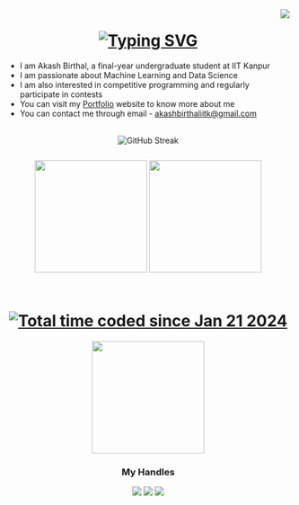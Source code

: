 <img align="right" src="https://visitor-badge.laobi.icu/badge?page_id=akashbirthal23.akashbirthal23" />

<h1 align="center">
    <a href="https://git.io/typing-svg"><img src="https://readme-typing-svg.demolab.com?font=Fira+Code&size=30&pause=1000&center=true&random=false&width=800&lines=Hello+there%2C+fellow+developers!+%F0%9F%91%8B;Welcome+to+my+GitHub+space" alt="Typing SVG" /></a>
</h1>

<ul>
    <li>I am Akash Birthal, a final-year undergraduate student at IIT Kanpur</li>
    <li>I am passionate about Machine Learning and Data Science</li>
    <li>I am also interested in competitive programming and regularly participate in contests</li>
    <li>You can visit my <a href="https://akashbirthal23.github.io/portfolio/">Portfolio</a> website to know more about me</li>
    <li>You can contact me through email - <a href="mailto:akashbirthaliitk@gmail.com">akashbirthaliitk@gmail.com</a></li>
</ul>

<br/>

<div align="center">
    <picture>
        <source
            srcset="https://streak-stats.demolab.com?user=akashbirthal23&theme=dark&hide_border=true" media="(prefers-color-scheme: dark)" />
        <source
            srcset="https://streak-stats.demolab.com?user=akashbirthal23&hide_border=true" media="(prefers-color-scheme: light), (prefers-color-scheme: no-preference)" />
        <img src="https://streak-stats.demolab.com?user=akashbirthal23&hide_border=true" alt="GitHub Streak" />
    </picture>
</div>
<br/>
<div align="center" style="margin: 10;">
    <picture>
        <source
            srcset="https://github-readme-stats.vercel.app/api?username=akashbirthal23&show_icons=true&theme=dark&hide_border=true" media="(prefers-color-scheme: dark)" />
        <source
            srcset="https://github-readme-stats.vercel.app/api?username=akashbirthal23&show_icons=true&hide_border=true" media="(prefers-color-scheme: light), (prefers-color-scheme: no-preference)" />
        <img src="https://github-readme-stats.vercel.app/api?username=akashbirthal23&show_icons=true&hide_border=true" height="200" />
    </picture>
    <picture>
        <source
            srcset="https://github-readme-stats.vercel.app/api/top-langs/?username=akashbirthal23&layout=compact&theme=dark&hide_border=true&langs_count=8" media="(prefers-color-scheme: dark)" />
        <source
            srcset="https://github-readme-stats.vercel.app/api/top-langs/?username=akashbirthal23&layout=compact&hide_border=true&langs_count=8" media="(prefers-color-scheme: light), (prefers-color-scheme: no-preference)" />
        <img src="https://github-readme-stats.vercel.app/api?username=akashbirthal23&show_icons=true&&hide_border=true&langs_count=8" height="200" />
    </picture>
</div>
<br/>

<div align="center">
    <h1>
        <a href="https://wakatime.com/@018d2cdb-70bd-41bb-81e3-9cc9c1d1b558"><img src="https://wakatime.com/badge/user/018d2cdb-70bd-41bb-81e3-9cc9c1d1b558.svg" alt="Total time coded since Jan 21 2024" /></a>
    </h1>
    <picture>
        <source
            srcset="https://github-readme-stats.vercel.app/api/wakatime?username=akashbirthal23&layout=compact&theme=dark&hide_border=true" media="(prefers-color-scheme: dark)" />
        <source
            srcset="https://github-readme-stats.vercel.app/api/wakatime?username=akashbirthal23&layout=compact&theme=dark&hide_border=true" media="(prefers-color-scheme: light), (prefers-color-scheme: no-preference)" />
        <img src="https://github-readme-stats.vercel.app/api/wakatime?username=akashbirthal23&layout=compact&hide_border=true" height="200" />
    </picture>
</div>

<div align="center">
    <h3> My Handles </h3>
    <a href="https://www.linkedin.com/in/akashbirthal/"><img src="https://img.shields.io/badge/LinkedIn-0077B5?style=for-the-badge&logo=linkedin&logoColor=white" /></a>
    <a href="https://www.codingninjas.com/studio/profile/akash_birthal"><img src="https://img.shields.io/badge/coding%20ninjas-DD6620?style=for-the-badge&logo=codingninjas&logoColor=white" /></a>
    <a href="https://www.codechef.com/users/so_jata_hu"><img src="https://img.shields.io/badge/-CodeChef-5B4638?style=for-the-badge&logo=CodeChef&logoColor=white" /></a>
</div>


